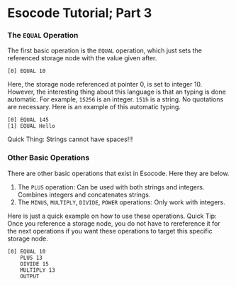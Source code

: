 # Esocode Tutorial; Part 3

### The `EQUAL` Operation

The first basic operation is the `EQUAL` operation, which just sets the referenced storage node with the value given after. 
```
[0] EQUAL 10
```
Here, the storage node referenced at pointer 0, is set to integer 10. However, the interesting thing about this language is that an typing is done automatic. For example, `15256` is an integer. `151h` is a string. No quotations are necessary. Here is an example of this automatic typing.
```
[0] EQUAL 145
[1] EQUAL Hello
```
Quick Thing: Strings cannot have spaces!!!

### Other Basic Operations

There are other basic operations that exist in Esocode. Here they are below.

1. The `PLUS` operation: Can be used with both strings and integers. Combines integers and concatenates strings.
2. The `MINUS`, `MULTIPLY`, `DIVIDE`, `POWER` operations: Only work with integers.

Here is just a quick example on how to use these operations. Quick Tip: Once you reference a storage node, you do not have to rereference it for the next operations if you want these operations to target this specific storage node.
```
[0] EQUAL 10
    PLUS 13
    DIVIDE 15
    MULTIPLY 13
    OUTPUT
```
